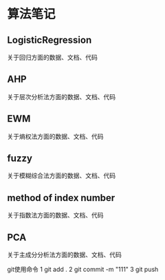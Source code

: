 # 算法笔记
## LogisticRegression
关于回归方面的数据、文档、代码

## AHP
关于层次分析法方面的数据、文档、代码

## EWM
关于熵权法方面的数据、文档、代码

## fuzzy
关于模糊综合法方面的数据、文档、代码

## method of index number
关于指数法方面的数据、文档、代码

## PCA
关于主成分分析法方面的数据、文档、代码

git使用命令
1 git add .
2 git commit -m "111"
3 git push
